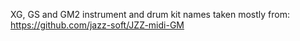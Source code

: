 XG, GS and GM2 instrument and drum kit names taken mostly from:
https://github.com/jazz-soft/JZZ-midi-GM